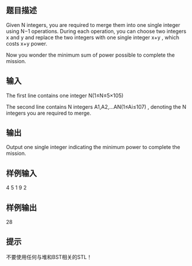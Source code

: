 ## 题目描述
Given N
integers, you are required to merge them into one single integer using N−1
operations. During each operation, you can choose two integers x
and y
and replace the two integers with one single integer x+y
, which costs x+y
power.

Now you wonder the minimum sum of power possible to complete the mission.
## 输入
The first line contains one integer N(1≤N≤5×105)


The second line contains N
integers A1,A2,...AN(1≤Ai≤107)
, denoting the N
integers you are required to merge.
## 输出
Output one single integer indicating the minimum power to complete the mission.
## 样例输入
4
5 1 9 2
## 样例输出
28
## 提示
不要使用任何与堆和BST相关的STL！

